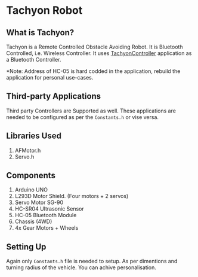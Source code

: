 # Tachyon Robot

## What is Tachyon?
Tachyon is a Remote Controlled Obstacle Avoiding Robot.
It is Bluetooth Controlled, i.e. Wireless Controller. 
It uses [TachyonController](https://github.com/SujalChoudhari/TachyonController) application as a Bluetooth Controller.

*Note: Address of HC-05 is hard codded in the application, rebuild the application for personal use-cases.

## Third-party Applications
Third party Controllers are Supported as well. 
These applications are needed to be configured as per the `Constants.h` or vise versa. 


## Libraries Used
1. AFMotor.h 
2. Servo.h

## Components
1. Arduino UNO
2. L293D Motor Shield. (Four motors + 2 servos)
3. Servo Motor SG-90
4. HC-SR04 Ultrasonic Sensor
5. HC-05 Bluetooth Module
6. Chassis (4WD)
7. 4x Gear Motors + Wheels 

## Setting Up
Again only `Constants.h` file is needed to setup. As per dimentions and turning radius of the vehicle. 
You can achive personalisation.